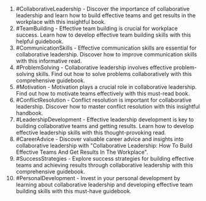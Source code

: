 1. #CollaborativeLeadership - Discover the importance of collaborative leadership and learn how to build effective teams and get results in the workplace with this insightful book.
2. #TeamBuilding - Effective team building is crucial for workplace success. Learn how to develop effective team building skills with this helpful guidebook.
3. #CommunicationSkills - Effective communication skills are essential for collaborative leadership. Discover how to improve communication skills with this informative read.
4. #ProblemSolving - Collaborative leadership involves effective problem-solving skills. Find out how to solve problems collaboratively with this comprehensive guidebook.
5. #Motivation - Motivation plays a crucial role in collaborative leadership. Find out how to motivate teams effectively with this must-read book.
6. #ConflictResolution - Conflict resolution is important for collaborative leadership. Discover how to master conflict resolution with this insightful handbook.
7. #LeadershipDevelopment - Effective leadership development is key to building collaborative teams and getting results. Learn how to develop effective leadership skills with this thought-provoking read.
8. #CareerAdvice - Discover valuable career advice and insights into collaborative leadership with "Collaborative Leadership: How To Build Effective Teams And Get Results In The Workplace".
9. #SuccessStrategies - Explore success strategies for building effective teams and achieving results through collaborative leadership with this comprehensive guidebook.
10. #PersonalDevelopment - Invest in your personal development by learning about collaborative leadership and developing effective team building skills with this must-have guidebook.
